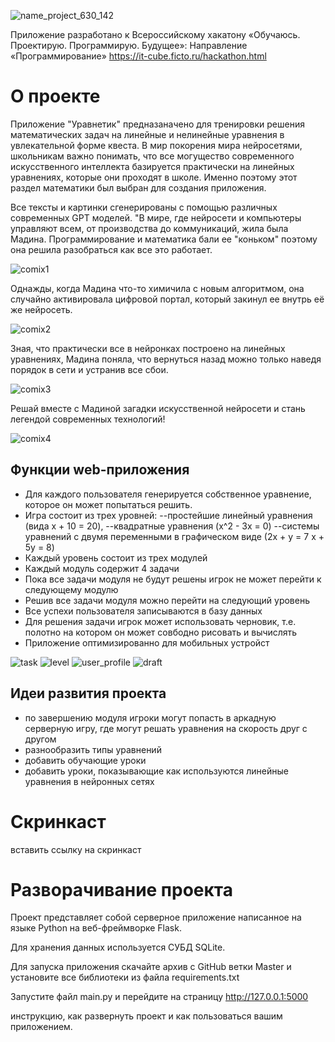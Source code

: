 ![name_project_630_142](https://github.com/yandexLyceumVlad/TestSite/assets/16120976/392dad30-bbaf-44ce-9ec5-bb69ab7cdb23)

Приложение разработано к Всероссийскому хакатону 
«Обучаюсь. Проектирую. Программирую. Будущее»:
Направление «Программирование»
https://it-cube.ficto.ru/hackathon.html

# О проекте

Приложение "Уравнетик" предназаначено для тренировки решения математических задач на линейные и нелинейные уравнения в увлекательной форме квеста. В мир покорения мира нейросетями, школьникам важно понимать, что все могущество современного искусственного интеллекта базируется практически на линейных уравнениях, которые они проходят в школе. Именно поэтому этот раздел математики был выбран для создания приложения.

Все тексты и картинки сгенерированы с помощью различных современных GPT моделей.
"В мире,  где нейросети и компьютеры управляют всем, от производства до коммуникаций, жила была Мадина. Программирование и математика бали ее "коньком" поэтому она решила разобраться как все это работает.

![comix1](https://github.com/yandexLyceumVlad/TestSite/assets/16120976/4837bd56-e827-4818-b15a-ab1c7b6c2491)

Однажды, когда Мадина что-то химичила с новым алгоритмом, она случайно активировала цифровой портал, который закинул ее внутрь её же нейросеть. 

![comix2](https://github.com/yandexLyceumVlad/TestSite/assets/16120976/72f195cf-60e6-4f3c-b673-1e3b009442e7)

Зная, что практически все в нейронках построено на линейных уравнениях, Мадина поняла, что вернуться назад можно только наведя порядок в сети и устранив все сбои. 

![comix3](https://github.com/yandexLyceumVlad/TestSite/assets/16120976/eceb7159-06bc-4c0e-a024-87a8b8026bb2)

Решай вместе с Мадиной загадки искусственной нейросети и стань легендой современных технологий!

![comix4](https://github.com/yandexLyceumVlad/TestSite/assets/16120976/871c6391-048d-45aa-a352-88245d2e7010)

## Функции web-приложения
- Для каждого пользователя генерируется собственное уравнение, которое он может попытаться решить.
- Игра состоит из трех уровней:
  --простейшие линейный уравнения (вида x + 10 = 20),
  --квадратные уравнения (x^2 - 3x = 0)
  --системы уравнений с двумя переменными в графическом виде (2x + y = 7 x + 5y = 8)    
- Каждый уровень состоит из трех модулей
- Каждый модуль содержит 4 задачи
- Пока все задачи модуля не будут решены игрок не может перейти к следующему модулю
- Решив все задачи модуля можно перейти на следующий уровень
- Все успехи пользователя записываются в базу данных
- Для решения задачи игрок может использовать черновик, т.е. полотно на котором он может совбодно рисовать и вычислять
- Приложение оптимизированно для мобильных устройст

![task](https://github.com/yandexLyceumVlad/TestSite/assets/16120976/3598c0ed-02e3-4b0b-b282-e6394fcd5b81)
![level](https://github.com/yandexLyceumVlad/TestSite/assets/16120976/4cbad3fa-54f8-4b83-9921-3a11c17aa1ee)
![user_profile](https://github.com/yandexLyceumVlad/TestSite/assets/16120976/694344c0-db4c-45f1-98f8-91298e987d12)
![draft](https://github.com/yandexLyceumVlad/TestSite/assets/16120976/430646c0-f24e-476c-8370-8917eeb500fb)


## Идеи развития проекта

- по завершению модуля игроки могут попасть в аркадную серверную игру, где могут решать уравнения на скорость друг с другом
- разнообразить типы уравнений
- добавить обучающие уроки
- добавить уроки, показывающие как используются линейные уравнения в нейронных сетях


# Скринкаст

вставить ссылку на скринкаст

# Разворачивание проекта

Проект представляет собой серверное приложение написанное на языке Python на веб-фреймворке Flask.

Для хранения данных используется СУБД SQLite.

Для запуска приложения скачайте архив с GitHub ветки Master и установите все библиотеки из файла  requirements.txt

Запустите файл main.py и перейдите на страницу http://127.0.0.1:5000


инструкцию, как развернуть проект и как пользоваться вашим приложением.
